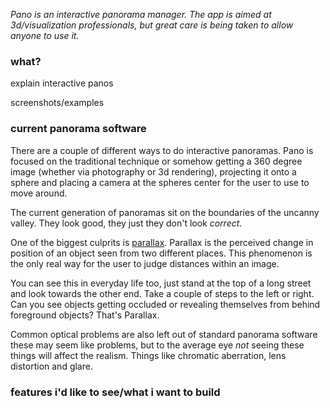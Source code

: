 _Pano is an interactive panorama manager. The app is aimed at 3d/visualization professionals, but great care is being taken to allow anyone to use it._

### what?

explain interactive panos

screenshots/examples

### current panorama software

There are a couple of different ways to do interactive panoramas. Pano is focused on the traditional technique or somehow getting a 360 degree image (whether via photography or 3d rendering), projecting it onto a sphere and placing a camera at the spheres center for the user to use to move around.

The current generation of panoramas sit on the boundaries of the uncanny valley. They look good, they just they don't look *correct*.

One of the biggest culprits is [parallax](https://simple.wikipedia.org/wiki/Parallax). Parallax is the perceived change in position of an object seen from two different places. This phenomenon is the only real way for the user to judge distances within an image. 

You can see this in everyday life too, just stand at the top of a long street and look towards the other end. Take a couple of steps to the left or right. 
Can you see objects getting occluded or revealing themselves from behind foreground objects? That's Parallax.

Common optical problems are also left out of standard panorama software these may seem like problems, but to the average eye _not_ seeing these things will affect the realism. Things like chromatic aberration, lens distortion and glare.

### features i'd like to see/what i want to build